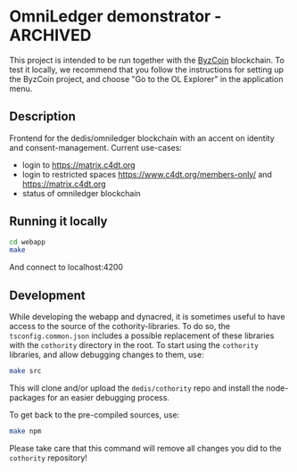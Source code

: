 # OmniLedger demonstrator - ARCHIVED

This project is intended to be run together with the [ByzCoin](https://github.com/c4dt/byzcoin) blockchain.
To test it locally, we recommend that you follow the instructions for setting up the ByzCoin project,
and choose "Go to the OL Explorer" in the application menu.

## Description

Frontend for the dedis/omniledger blockchain with an accent on identity and consent-management. Current use-cases:
- login to https://matrix.c4dt.org
- login to restricted spaces https://www.c4dt.org/members-only/ and https://matrix.c4dt.org
- status of omniledger blockchain

## Running it locally

```bash
cd webapp
make
```
And connect to localhost:4200


## Development

While developing the webapp and dynacred, it is sometimes useful to have access to the
source of the cothority-libraries.
To do so, the `tsconfig.common.json` includes a possible replacement of these libraries
with the `cothority` directory in the root.
To start using the `cothority` libraries, and allow debugging changes to them, use:

```bash
make src
```

This will clone and/or upload the `dedis/cothority` repo and install the node-packages for
an easier debugging process.

To get back to the pre-compiled sources, use:

```bash
make npm
```

Please take care that this command will remove all changes you did to the `cothority` repository!
